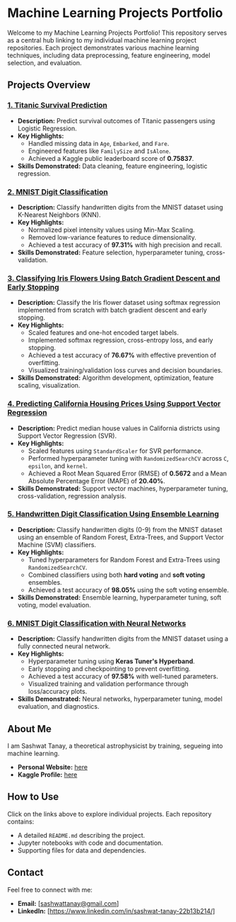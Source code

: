 # Machine Learning Projects Portfolio

Welcome to my Machine Learning Projects Portfolio! This repository serves as a central hub linking to my individual machine learning project repositories. Each project demonstrates various machine learning techniques, including data preprocessing, feature engineering, model selection, and evaluation.

## Projects Overview

### [1. Titanic Survival Prediction](https://github.com/sashwattanay/ML-Kaggle-Titanic-Challenge)
- **Description:** Predict survival outcomes of Titanic passengers using Logistic Regression.
- **Key Highlights:**
  - Handled missing data in `Age`, `Embarked`, and `Fare`.
  - Engineered features like `FamilySize` and `IsAlone`.
  - Achieved a Kaggle public leaderboard score of **0.75837**.
- **Skills Demonstrated:** Data cleaning, feature engineering, logistic regression.

### [2. MNIST Digit Classification](https://github.com/sashwattanay/ML-MNIST-project)
- **Description:** Classify handwritten digits from the MNIST dataset using K-Nearest Neighbors (KNN).
- **Key Highlights:**
  - Normalized pixel intensity values using Min-Max Scaling.
  - Removed low-variance features to reduce dimensionality.
  - Achieved a test accuracy of **97.31%** with high precision and recall.
- **Skills Demonstrated:** Feature selection, hyperparameter tuning, cross-validation.

### [3. Classifying Iris Flowers Using Batch Gradient Descent and Early Stopping](https://github.com/sashwattanay/ML-Iris-flowers-project)
- **Description:** Classify the Iris flower dataset using softmax regression implemented from scratch with batch gradient descent and early stopping.
- **Key Highlights:**
  - Scaled features and one-hot encoded target labels.
  - Implemented softmax regression, cross-entropy loss, and early stopping.
  - Achieved a test accuracy of **76.67%** with effective prevention of overfitting.
  - Visualized training/validation loss curves and decision boundaries.
- **Skills Demonstrated:** Algorithm development, optimization, feature scaling, visualization.

### [4. Predicting California Housing Prices Using Support Vector Regression](https://github.com/sashwattanay/ML-SVM-regression)
- **Description:** Predict median house values in California districts using Support Vector Regression (SVR).
- **Key Highlights:**
  - Scaled features using `StandardScaler` for SVR performance.
  - Performed hyperparameter tuning with `RandomizedSearchCV` across `C`, `epsilon`, and `kernel`.
  - Achieved a Root Mean Squared Error (RMSE) of **0.5672** and a Mean Absolute Percentage Error (MAPE) of **20.40%**.
- **Skills Demonstrated:** Support vector machines, hyperparameter tuning, cross-validation, regression analysis.

### [5. Handwritten Digit Classification Using Ensemble Learning](https://github.com/sashwattanay/ML-Ensemble-Learning-Random-Forest)
- **Description:** Classify handwritten digits (0-9) from the MNIST dataset using an ensemble of Random Forest, Extra-Trees, and Support Vector Machine (SVM) classifiers.
- **Key Highlights:**
  - Tuned hyperparameters for Random Forest and Extra-Trees using `RandomizedSearchCV`.
  - Combined classifiers using both **hard voting** and **soft voting** ensembles.
  - Achieved a test accuracy of **98.05%** using the soft voting ensemble.
- **Skills Demonstrated:** Ensemble learning, hyperparameter tuning, soft voting, model evaluation.

### [6. MNIST Digit Classification with Neural Networks](https://github.com/sashwattanay/ML-Neural-Nets-MNIST)
- **Description:** Classify handwritten digits from the MNIST dataset using a fully connected neural network.
- **Key Highlights:**
  - Hyperparameter tuning using **Keras Tuner's Hyperband**.
  - Early stopping and checkpointing to prevent overfitting.
  - Achieved a test accuracy of **97.58%** with well-tuned parameters.
  - Visualized training and validation performance through loss/accuracy plots.
- **Skills Demonstrated:** Neural networks, hyperparameter tuning, model evaluation, and diagnostics.

## About Me
I am Sashwat Tanay, a theoretical astrophysicist by training, segueing into machine learning.
- **Personal Website:** [here](https://sashwattanay.github.io/site)
- **Kaggle Profile:** [here](https://www.kaggle.com/sashwattanay)

## How to Use
Click on the links above to explore individual projects. Each repository contains:
- A detailed `README.md` describing the project.
- Jupyter notebooks with code and documentation.
- Supporting files for data and dependencies.

## Contact
Feel free to connect with me:
- **Email:** [sashwattanay@gmail.com]
- **LinkedIn:** [https://www.linkedin.com/in/sashwat-tanay-22b13b214/]
